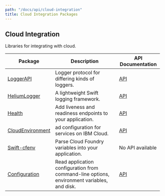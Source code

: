 ```yaml
---
path: "/docs/api/cloud-integration"
title: Cloud Integration Packages
---
```


## Cloud Integration

 Libraries for integrating with cloud.

 | Package      | Description | API Documentation |
 | ----------- | ----------- | ------- |
 | [LoggerAPI](https://github.com/IBM-Swift/LoggerAPI)      | Logger protocol for differing kinds of loggers.  | [API](https://ibm-swift.github.io/LoggerAPI/) |
 | [HeliumLogger](https://github.com/IBM-Swift/HeliumLogger) | A lightweight Swift logging framework. | [API](https://ibm-swift.github.io/HeliumLogger/) |
 | [Health](https://github.com/IBM-Swift/Health)      | Add liveness and readiness endpoints to your application. | [API](https://ibm-swift.github.io/Health/) |
 | [CloudEnvironment](https://github.com/IBM-Swift/CloudEnvironment) | ad configuration for services on IBM Cloud. | [API](https://ibm-swift.github.io/CloudEnvironment/) |
 | [Swift-cfenv](https://github.com/IBM-Swift/Swift-cfenv) | Parse Cloud Foundry variables into your application. | No API available |
 | [Configuration](https://github.com/IBM-Swift/Configuration) | Read application configuration from command-line options, environment variables, and disk. | [API](https://ibm-swift.github.io/Configuration/) |